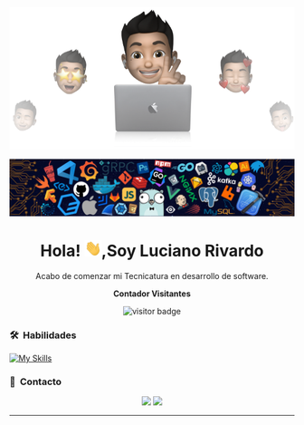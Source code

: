<p align="center"><img src="https://raw.githubusercontent.com/KevinPatel04/KevinPatel04/master/cover-thompson.png"></p>
<p align="center"><img src="https://raw.githubusercontent.com/KevinPatel04/KevinPatel04/master/header.png"></p>

<h1 align="center">Hola! <img src="https://raw.githubusercontent.com/KevinPatel04/KevinPatel04/master/Hi.gif" width="30px">,Soy Luciano Rivardo </h1>

<p align="center" width="150px">Acabo de comenzar mi Tecnicatura en desarrollo de software.</p>

<p align="center"><b>Contador Visitantes</b></p>
<p align="center"><img src="https://profile-counter.glitch.me/luchorivardo/count.svg?" alt="visitor badge"/></p>

### 🛠 &nbsp;Habilidades
[![My Skills](https://skillicons.dev/icons?i=py,cs,dotnet,github,visualstudio)](https://skillicons.dev)

### :link: &nbsp;Contacto

<p align="center">
<a href="mailto:luchorivardo@gmail.com"><img src="https://img.shields.io/badge/-luchorivardo@gmail.com-D14836?style=for-the-badge&logo=Gmail&logoColor=white"/></a>
<a href="https://www.instagram.com/luchorivardo5/"><img src="https://img.shields.io/badge/-luchorivardo05-E4405F?style=for-the-badge&logo=Instagram&logoColor=white"/></a>
</p>

---

